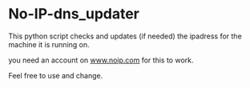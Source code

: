 # No-IP-dns_updater

This python script checks and updates (if needed) the ipadress for the machine it is running on.

you need an account on www.noip.com for this to work.


Feel free to use and change.

